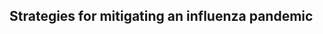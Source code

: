 ## Strategies for mitigating an influenza pandemic


<!--stackedit_data:
eyJoaXN0b3J5IjpbMTI5ODQ0NTk5MV19
-->